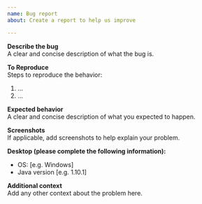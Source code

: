 ```yaml
---
name: Bug report
about: Create a report to help us improve

---
```


<!-- Please search existing issues to avoid creating duplicates. -->

**Describe the bug**  
A clear and concise description of what the bug is.

**To Reproduce**  
Steps to reproduce the behavior:
1. ...
2. ...

**Expected behavior**  
A clear and concise description of what you expected to happen.

**Screenshots**  
If applicable, add screenshots to help explain your problem.

**Desktop (please complete the following information):**
 - OS: [e.g. Windows]
 - Java version [e.g. 1.10.1]

**Additional context**  
Add any other context about the problem here.
